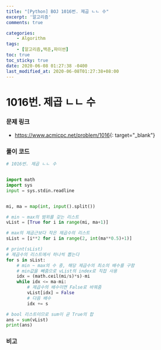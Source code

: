 ```yaml
---
title: "[Python] BOJ 1016번. 제곱 ㄴㄴ 수"
excerpt: '알고리즘'
comments: true

categories:
    - Algorithm
tags:
    - [알고리즘,백준,파이썬]
toc: true
toc_sticky: true
date: 2020-06-08 01:27:38 -0400
last_modified_at: 2020-06-08T01:27:38+08:00
---
```


# 1016번. 제곱 ㄴㄴ 수

### 문제 링크
- <https://www.acmicpc.net/problem/1016>{: target="\_blank"}

### 풀이 코드

```python
# 1016번. 제곱 ㄴㄴ 수


import math
import sys
input = sys.stdin.readline


mi, ma = map(int, input().split())

# min ~ max의 범위를 갖는 리스트
vList = [True for i in range(mi, ma+1)]

# max의 제곱근보다 작은 제곱수의 리스트
sList = [i**2 for i in range(2, int(ma**0.5)+1)]

# print(sList)
# 제곱수의 리스트에서 하나씩 뽑는다
for s in sList:
    # min ~ max의 수 중, 해당 제곱수의 최소의 배수를 구함
    # min값을 빼줌으로 vList의 index로 직접 사용
    idx = (math.ceil(mi/s)*s)-mi
    while idx <= ma-mi:
        # 제곱수의 배수이면 False로 바꿔줌
        vList[idx] = False
        # 다음 배수
        idx += s

# bool 리스트이므로 sum이 곧 True의 합
ans = sum(vList)
print(ans)
```

### 비고
